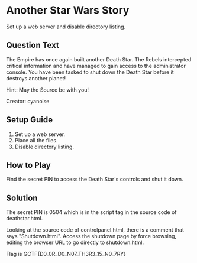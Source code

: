 # Another Star Wars Story
Set up a web server and disable directory listing.

## Question Text
The Empire has once again built another Death Star. The Rebels intercepted critical information and have managed to gain access to the administrator console. You have been tasked to shut down the Death Star before it destroys another planet!

Hint: May the Source be with you!

Creator: cyanoise

## Setup Guide
1. Set up a web server.
2. Place all the files.
3. Disable directory listing.

## How to Play
Find the secret PIN to access the Death Star's controls and shut it down.

## Solution
The secret PIN is 0504 which is in the script tag in the source code of deathstar.html.

Looking at the source code of controlpanel.html, there is a comment that says "Shutdown.html". Access the shutdown page by force browsing, editing the browser URL to go directly to shutdown.html.

Flag is GCTF{D0_0R_D0_N07_TH3R3_15_N0_7RY}
